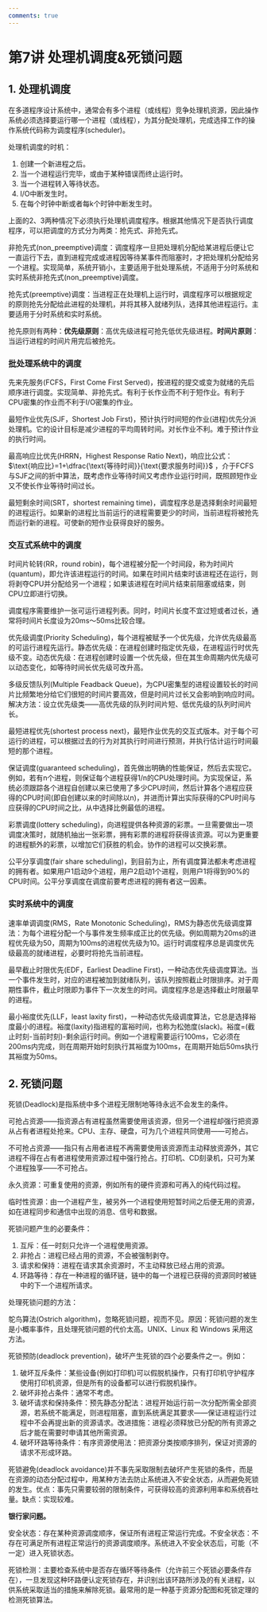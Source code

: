 ```yaml
---
comments: true
---
```


# 第7讲 处理机调度&死锁问题

## 1. 处理机调度

在多道程序设计系统中，通常会有多个进程（或线程）竞争处理机资源，因此操作系统必须选择要运行哪一个进程（或线程），为其分配处理机，完成选择工作的操作系统代码称为调度程序(scheduler)。

处理机调度的时机：

1. 创建一个新进程之后。
2. 当一个进程运行完毕，或由于某种错误而终止运行时。
3. 当一个进程转入等待状态。
4. I/O中断发生时。
5. 在每个时钟中断或者每k个时钟中断发生时。

上面的2、3两种情况下必须执行处理机调度程序。根据其他情况下是否执行调度程序，可以把调度的方式分为两类：抢先式、非抢先式。

非抢先式(non_preemptive)调度：调度程序一旦把处理机分配给某进程后便让它一直运行下去，直到进程完成或进程因等待某事件而阻塞时，才把处理机分配给另一个进程。实现简单，系统开销小，主要适用于批处理系统，不适用于分时系统和实时系统非抢先式(non_preemptive)调度。

抢先式(preemptive)调度：当进程正在处理机上运行时，调度程序可以根据规定的原则抢先分配给此进程的处理机，并将其移入就绪列队，选择其他进程运行。主要适用于分时系统和实时系统。

抢先原则有两种：**优先级原则**：高优先级进程可抢先低优先级进程。**时间片原则**：当运行进程的时间片用完后被抢先。

### 批处理系统中的调度

先来先服务(FCFS，First Come First Served)，按进程的提交或变为就绪的先后顺序进行调度。实现简单、非抢先式。有利于长作业而不利于短作业。有利于CPU密集的作业而不利于I/O密集的作业。

最短作业优先(SJF，Shortest Job First)，预计执行时间短的作业(进程)优先分派处理机。它的设计目标是减少进程的平均周转时间。对长作业不利。难于预计作业的执行时间。

最高响应比优先(HRRN，Highest Response Ratio Next)，响应比公式： $\text{响应比}=1+\dfrac{\text{等待时间}}{\text{要求服务时间}}$ ，介于FCFS与SJF之间的折中算法，既考虑作业等待时间又考虑作业运行时间，既照顾短作业又不使长作业等待时间过长。

最短剩余时间(SRT，shortest remaining time)，调度程序总是选择剩余时间最短的进程运行。如果新的进程比当前运行的进程需要更少的时间，当前进程将被抢先而运行新的进程。可使新的短作业获得良好的服务。

### 交互式系统中的调度

时间片轮转(RR，round robin)，每个进程被分配一个时间段，称为时间片(quantum)，即允许该进程运行的时间。如果在时间片结束时该进程还在运行，则将剥夺CPU并分配给另一个进程；如果该进程在时间片结束前阻塞或结束，则CPU立即进行切换。

调度程序需要维护一张可运行进程列表。同时，时间片长度不宜过短或者过长，通常将时间片长度设为20ms～50ms比较合理。

优先级调度(Priority Scheduling)，每个进程被赋予一个优先级，允许优先级最高的可运行进程先运行。静态优先级：在进程创建时指定优先级，在进程运行时优先级不变。动态优先级：在进程创建时设置一个优先级，但在其生命周期内优先级可以动态变化，如等待时间长优先级可改升高。

多级反馈队列(Multiple Feadback Queue)，为CPU密集型的进程设置较长的时间片比频繁地分给它们很短的时间片要高效，但是时间片过长又会影响到响应时间。解决方法：设立优先级类——高优先级的队列时间片短、低优先级的队列时间片长。

最短进程优先(shortest process next)，最短作业优先的交互式版本。对于每个可运行的进程，可以根据过去的行为对其执行时间进行预测，并执行估计运行时间最短的那个进程。

保证调度(guaranteed scheduling)，首先做出明确的性能保证，然后去实现它。例如，若有n个进程，则保证每个进程获得1/n的CPU处理时间。为实现保证，系统必须跟踪各个进程自创建以来已使用了多少CPU时间，然后计算各个进程应获得的CPU时间(即自创建以来的时间除以n)，并进而计算出实际获得的CPU时间与应获得的CPU时间之比，从中选择比例最低的进程。

彩票调度(lottery scheduling)，向进程提供各种资源的彩票。一旦需要做出一项调度决策时，就随机抽出一张彩票，拥有彩票的进程将获得该资源。可以为更重要的进程额外的彩票，以增加它们获胜的机会。协作的进程可以交换彩票。

公平分享调度(fair share scheduling)，到目前为止，所有调度算法都未考虑进程的拥有者。如果用户1启动9个进程，用户2启动1个进程，则用户1将得到90%的CPU时间。公平分享调度在调度前要考虑进程的拥有者这一因素。

### 实时系统中的调度

速率单调调度(RMS，Rate Monotonic Scheduling)，RMS为静态优先级调度算法：为每个进程分配一个与事件发生频率成正比的优先级。例如周期为20ms的进程优先级为50，周期为100ms的进程优先级为10。运行时调度程序总是调度优先级最高的就绪进程，必要时将抢先当前进程。

最早截止时限优先(EDF，Earliest Deadline First)，一种动态优先级调度算法。当一个事件发生时，对应的进程被加到就绪队列，该队列按照截止时限排序。对于周期性事件，截止时限即为事件下一次发生的时间。调度程序总是选择截止时限最早的进程。

最小裕度优先(LLF，least laxity first)，一种动态优先级调度算法，它总是选择裕度最小的进程。裕度(laxity)指进程的富裕时间，也称为松弛度(slack)。裕度=(截止时刻-当前时刻)-剩余运行时间。例如一个进程需要运行100ms，它必须在200ms内完成，则在周期开始时刻执行其裕度为100ms，在周期开始后50ms执行其裕度为50ms。

## 2. 死锁问题

死锁(Deadlock)是指系统中多个进程无限制地等待永远不会发生的条件。

可抢占资源——指资源占有进程虽然需要使用该资源，但另一个进程却强行把资源从占有者进程处抢来。CPU、主存、硬盘，可为几个进程共同使用——可抢占。

不可抢占资源——指只有占用者进程不再需要使用该资源而主动释放资源外，其它进程不得在占有者进程使用资源过程中强行抢占。打印机、CD刻录机，只可为某个进程独享——不可抢占。

永久资源：可重复使用的资源，例如所有的硬件资源和可再入的纯代码过程。

临时性资源：由一个进程产生，被另外一个进程使用短暂时间之后便无用的资源，如在进程同步和通信中出现的消息、信号和数据。

死锁问题产生的必要条件：

1. 互斥：任一时刻只允许一个进程使用资源。
2. 非抢占：进程已经占用的资源，不会被强制剥夺。
3. 请求和保持：进程在请求其余资源时，不主动释放已经占用的资源。
4. 环路等待：存在一种进程的循环链，链中的每一个进程已获得的资源同时被链中的下一个进程所请求。

处理死锁问题的方法：

鸵鸟算法(Ostrich algorithm)，忽略死锁问题，视而不见。原因：死锁问题的发生是小概率事件，且处理死锁问题的代价太高。UNIX、Linux 和 Windows 采用这方法。

死锁预防(deadlock prevention)，破坏产生死锁的四个必要条件之一。例如：

1. 破坏互斥条件：某些设备(例如打印机)可以假脱机操作，只有打印机守护程序使用打印机资源，但是所有的设备都可以进行假脱机操作。
2. 破坏非抢占条件：通常不考虑。
3. 破坏请求和保持条件：预先静态分配法：进程开始运行前一次分配所需全部资源，若系统不能满足，则进程阻塞，直到系统满足其要求——保证进程运行过程中不会再提出新的资源请求。改进措施：进程必须释放已分配的所有资源之后才能在需要时申请其他所需资源。
4. 破坏环路等待条件：有序资源使用法：把资源分类按顺序排列，保证对资源的请求不形成环路。

死锁避免(deadlock avoidance)并不事先采取限制去破坏产生死锁的条件，而是在资源的动态分配过程中，用某种方法去防止系统进入不安全状态，从而避免死锁的发生。优点：事先只需要较弱的限制条件，可获得较高的资源利用率和系统吞吐量。缺点：实现较难。

**银行家问题。**

安全状态：存在某种资源调度顺序，保证所有进程正常运行完成。不安全状态：不存在可满足所有进程正常运行的资源调度顺序。系统进入不安全状态后，可能（不一定）进入死锁状态。

死锁检测：主要检查系统中是否存在循环等待条件（允许前三个死锁必要条件存在），一旦发现这种环路便认定死锁存在，并识别出该环路所涉及的有关进程，以供系统采取适当的措施来解除死锁。最常用的是一种基于资源分配图和死锁定理的检测死锁算法。
